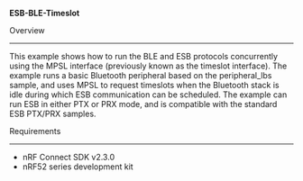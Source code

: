 **ESB-BLE-Timeslot**

Overview
********
This example shows how to run the BLE and ESB protocols concurrently using the MPSL interface (previously known as the timeslot interface). 
The example runs a basic Bluetooth peripheral based on the peripheral_lbs sample, and uses MPSL to request timeslots when the Bluetooth stack is idle during which ESB communication can be scheduled. 
The example can run ESB in either PTX or PRX mode, and is compatible with the standard ESB PTX/PRX samples.  

Requirements
************

- nRF Connect SDK v2.3.0
- nRF52 series development kit